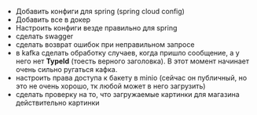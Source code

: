 - Добавить конфиги для spring (spring cloud config)
- Добавить все в докер
- Настроить конфиги везде правильно для spring
- сделать swagger
- сделать возврат ошибок при неправильном запросе
- в kafka сделать обработку случаев, когда пришло сообщение, а у него нет __TypeId__ (тоесть верного заголовка). В этот момент начинает очень сильно ругаться кафка.
- настроить права доступа к бакету в minio (сейчас он публичный, но это не очень хорошо, тк любой может в него загрузить)
- сделать проверку на то, что загружаемые картинки для магазина действительно картинки